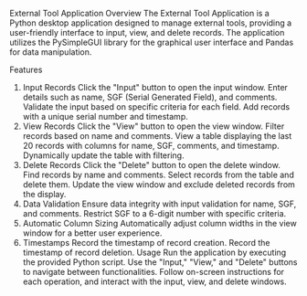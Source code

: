 External Tool Application
Overview
The External Tool Application is a Python desktop application designed to manage external tools, providing a user-friendly interface to input, view, and delete records. The application utilizes the PySimpleGUI library for the graphical user interface and Pandas for data manipulation.

Features
1. Input Records
Click the "Input" button to open the input window.
Enter details such as name, SGF (Serial Generated Field), and comments.
Validate the input based on specific criteria for each field.
Add records with a unique serial number and timestamp.
2. View Records
Click the "View" button to open the view window.
Filter records based on name and comments.
View a table displaying the last 20 records with columns for name, SGF, comments, and timestamp.
Dynamically update the table with filtering.
3. Delete Records
Click the "Delete" button to open the delete window.
Find records by name and comments.
Select records from the table and delete them.
Update the view window and exclude deleted records from the display.
4. Data Validation
Ensure data integrity with input validation for name, SGF, and comments.
Restrict SGF to a 6-digit number with specific criteria.
5. Automatic Column Sizing
Automatically adjust column widths in the view window for a better user experience.
6. Timestamps
Record the timestamp of record creation.
Record the timestamp of record deletion.
Usage
Run the application by executing the provided Python script.
Use the "Input," "View," and "Delete" buttons to navigate between functionalities.
Follow on-screen instructions for each operation, and interact with the input, view, and delete windows.
